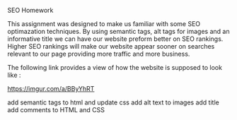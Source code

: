 SEO Homework

This assignment was designed to make us familiar with some SEO optimazation techniques. By using semantic tags, alt tags for images and an informative title we can have our website preform better on SEO rankings. Higher SEO rankings will make our website appear sooner on searches relevant to our page providing more traffic and more business. 

The following link provides a view of how the website is supposed to look like :

https://imgur.com/a/BByYhRT




add semantic tags to html and update css
add alt text to images
add title
add comments to HTML and CSS